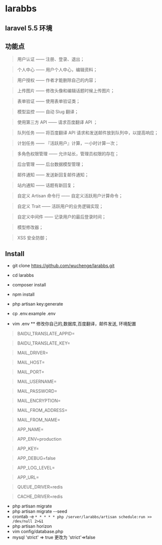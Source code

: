 # larabbs

## laravel 5.5 环境

## 功能点

> 用户认证 —— 注册、登录、退出；

> 个人中心 —— 用户个人中心，编辑资料；

> 用户授权 —— 作者才能删除自己的内容；

> 上传图片 —— 修改头像和编辑话题时候上传图片；

> 表单验证 —— 使用表单验证类；

> 模型监控 —— 自动 Slug 翻译；

> 使用第三方 API —— 请求百度翻译 API ；

> 队列任务 —— 将百度翻译 API 请求和发送邮件放到队列中，以提高响应；

> 计划任务 —— 『活跃用户』计算，一小时计算一次；

> 多角色权限管理 —— 允许站长，管理员权限的存在；

> 后台管理 —— 后台数据模型管理；

> 邮件通知 —— 发送新回复邮件通知；

> 站内通知 —— 话题有新回复；

> 自定义 Artisan 命令行 —— 自定义活跃用户计算命令；

> 自定义 Trait —— 活跃用户的业务逻辑实现；

> 自定义中间件 —— 记录用户的最后登录时间；

> 模型修改器；

> XSS 安全防御；

## Install

* git clone https://github.com/wuchenge/larabbs.git

* cd larabbs

* composer install

* npm install

* php artisan key:generate

* cp .env.example .env

* vim .env
** 修改你自己的,数据库,百度翻译，邮件发送, 环境配置

> BAIDU_TRANSLATE_APPID=

> BAIDU_TRANSLATE_KEY=

> MAIL_DRIVER=

> MAIL_HOST=

> MAIL_PORT=

> MAIL_USERNAME=

> MAIL_PASSWORD=

> MAIL_ENCRYPTION=

> MAIL_FROM_ADDRESS=

> MAIL_FROM_NAME=


> APP_NAME=

> APP_ENV=production

> APP_KEY=

> APP_DEBUG=false

> APP_LOG_LEVEL=

> APP_URL=

> QUEUE_DRIVER=redis

> CACHE_DRIVER=redis

* php artisan migrate
* php artisan migrate --seed
* crontab -e 
`* * * * * php /server/larabbs/artisan schedule:run >> /dev/null 2>&1`
* php artisan horizon
* vim config/database.php
* mysql 'strict' => true 更改为 'strict'=>false